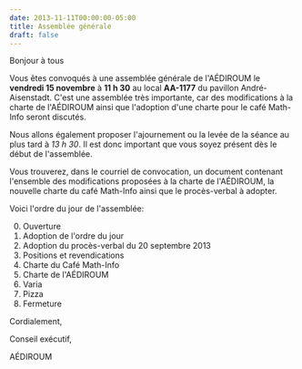 ```yaml
---
date: 2013-11-11T00:00:00-05:00
title: Assemblée générale
draft: false
---
```


Bonjour à tous

Vous êtes convoqués à une assemblée générale de l'AÉDIROUM le **vendredi 15 novembre** à **11 h 30** au local **AA-1177** du pavillon André-Aisenstadt.
C'est une assemblée très importante, car des modifications à la charte de l'AÉDIROUM ainsi que l'adoption d'une charte pour le café Math-Info seront discutés.

<!--more-->

Nous allons également proposer l'ajournement ou la levée de la séance au plus tard à *13 h 30*.
Il est donc important que vous soyez présent dès le début de l'assemblée.

Vous trouverez, dans le courriel de convocation, un document contenant l'ensemble des modifications proposées à la charte de l'AÉDIROUM, la nouvelle charte du café Math-Info ainsi que le procès-verbal à adopter.

Voici l'ordre du jour de l'assemblée:

0. Ouverture
1. Adoption de l'ordre du jour
2. Adoption du procès-verbal du 20 septembre 2013
3. Positions et revendications
4. Charte du Café Math-Info
5. Charte de l'AÉDIROUM
6. Varia
7. Pizza
8. Fermeture

Cordialement,

Conseil exécutif,

AÉDIROUM
